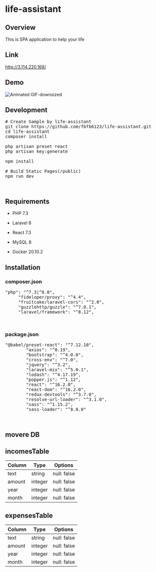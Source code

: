 # life-assistant

## Overview
This is SPA application to help your life

## Link 
http://3.114.220.168/

## Demo
![Animated GIF-downsized](https://user-images.githubusercontent.com/60612010/107612420-928d8680-6c89-11eb-85b6-12b365d03761.gif)



## Development 
 <pre># Create Sample by life-assistant
git clone https://github.com/fbfb6123/life-assistant.git
cd life-assistant
composer install

php artisan preset react
php artisan key:generate

npm install

# Build Static Pages(/public)
npm run dev</pre><br>

## Requirements
- PHP 7.3
- Laravel 8

- React 7.3

- MySQL 8
- Docker 20.10.2


## Installation
### composer.json
<pre>"php": "^7.3|^8.0",
     "fideloper/proxy": "^4.4",
     "fruitcake/laravel-cors": "^2.0",
     "guzzlehttp/guzzle": "^7.0.1",
     "laravel/framework": "^8.12",</pre><br>


### package.json
<pre>"@babel/preset-react": "^7.12.10",
        "axios": "^0.19",
        "bootstrap": "^4.0.0",
        "cross-env": "^7.0",
        "jquery": "^3.2",
        "laravel-mix": "^5.0.1",
        "lodash": "^4.17.19",
        "popper.js": "^1.12",
        "react": "^16.2.0",
        "react-dom": "^16.2.0",
        "redux-devtools": "^3.7.0",
        "resolve-url-loader": "^3.1.0",
        "sass": "^1.15.2",
        "sass-loader": "^8.0.0"</pre><br>

## movere DB

## incomesTable
|Column|Type|Options|
|------|----|-------|
|text|string|null: false|
|amount|integer|null: false
|year|integer|null: false|
|month|integer|null: false|



## expensesTable
|Column|Type|Options|
|------|----|-------|
|text|string|null: false|
|amount|integer|null: false
|year|integer|null: false|
|month|integer|null: false|
